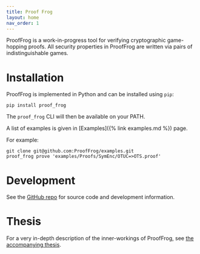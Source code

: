 ```yaml
---
title: Proof Frog
layout: home
nav_order: 1
---
```


ProofFrog is a work-in-progress tool for verifying cryptographic game-hopping proofs. All security properties in ProofFrog are written via pairs of indistinguishable games.

# Installation

ProofFrog is implemented in Python and can be installed using `pip`:

`pip install proof_frog`

The `proof_frog` CLI will then be available on your PATH.

A list of examples is given in [Examples]({% link examples.md %}) page.

For example:

```
git clone git@github.com:ProofFrog/examples.git
proof_frog prove 'examples/Proofs/SymEnc/OTUC=>OTS.proof'
```

# Development

See the [GitHub repo](https://github.com/ProofFrog/ProofFrog) for source code and development information.

# Thesis

For a very in-depth description of the inner-workings of ProofFrog, see [the accompanying thesis](/assets/Ross_Evans_Masters_Thesis.pdf).

